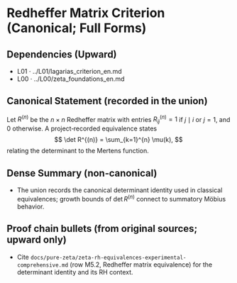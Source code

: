 # Redheffer Matrix Criterion (Canonical; Full Forms)

## Dependencies (Upward)
- L01 · ../L01/lagarias_criterion_en.md
- L00 · ../L00/zeta_foundations_en.md

## Canonical Statement (recorded in the union)
Let $R^{(n)}$ be the $n\times n$ Redheffer matrix with entries $R^{(n)}_{ij}=1$ if $j\mid i$ or $j=1$, and $0$ otherwise. A project‑recorded equivalence states
$$
\det R^{(n)} = \sum_{k=1}^{n} \mu(k),
$$
relating the determinant to the Mertens function.

## Dense Summary (non‑canonical)
- The union records the canonical determinant identity used in classical equivalences; growth bounds of $\det R^{(n)}$ connect to summatory Möbius behavior.

## Proof chain bullets (from original sources; upward only)
- Cite `docs/pure-zeta/zeta-rh-equivalences-experimental-comprehensive.md` (row M5.2, Redheffer matrix equivalence) for the determinant identity and its RH context.
